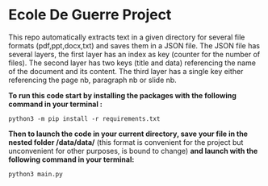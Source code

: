 # Ecole De Guerre Project

This repo automatically extracts text in a given directory for several file formats (pdf,ppt,docx,txt) and saves them in a JSON file. 
The JSON file has several layers, the first layer has an index as key (counter for the number of files).
The second layer has two keys (title and data) referencing the name of the document and its content. 
The third layer has a single key either referencing the page nb, paragraph nb or slide nb.


**To run this code start by installing the packages with the following command in your terminal :**

`python3 -m pip install -r requirements.txt`


**Then to launch the code in your current directory, save your file in the nested folder /data/data/** (this format is convenient for the project but unconvenient for other purposes, is bound to change) **and launch with the following command in your terminal:**

`python3 main.py`
